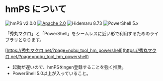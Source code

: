 # hmPS について

![hmPS v2.0.0](https://img.shields.io/badge/hmPS-v2.0.0-6479ff.svg)
[![Apache 2.0](https://img.shields.io/badge/license-Apache_2.0-blue.svg?style=flat)](LICENSE)
![Hidemaru 8.73](https://img.shields.io/badge/Hidemaru-v8.73-6479ff.svg)
![PowerShell 5.x](https://img.shields.io/badge/PowerShell-v5.x-6479ff.svg?logo=powershell&logoColor=white)

「秀丸マクロ」と「PowerShell」をシームレスに近い形で利用するためのライブラリとなります。

[https://秀丸マクロ.net/?page=nobu_tool_hm_powershell](https://秀丸マクロ.net/?page=nobu_tool_hm_powershell)
- 起動が遅いので、hmPSをngen登録することを強く推奨。
- PowerShell 5.0以上が入っていること。

